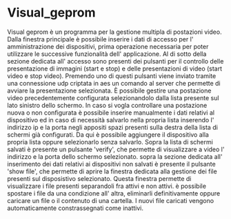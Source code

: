 # Visual_geprom

Visual geprom è un programma per la gestione multipla di postazioni video.
Dalla finestra principale è possibile inserire i dati di accesso per l' amministrazione dei dispositivi, prima operazione necessaria
per poter utilizzare le successive funzionalità dell' applicazione.
Al di sotto della sezione dedicata all' accesso sono presenti dei pulsanti per il controllo delle presentazione di immagini (start e stop) e delle presentazioni di video (start video e stop video). Premendo uno di questi pulsanti viene inviato tramite una connessione udp criptata in aes un comando al server che permette di avviare la presentazione selezionata.
È possibile gestire una postazione video precedentemente configurata selezionandolo dalla lista presente sul lato sinistro dello
schermo. In caso si vogla controllare una postazione nuova o non configurata è possibile inserire manualmente i dati relativi al
dispositivo ed in caso di necessità salvarlo nella propria lista inserendo l' indirizzo ip e la porta negli appositi spazi presenti sulla destra della lista di schermi già configurati. Da qui è possibile aggiungere il dispositivo alla propria lista oppure selezionarlo senza salvarlo.
Sopra la lista di schermi salvati è presente un pulsante 'verify', che permette di visualizzare a video l' indirizzo e la porta dello schermo selezionato.
sopra la sezione dedicata all' inserimento dei dati relativi ai dispositivi non salvati è presente il pulsante 'show file', che permette di aprire la finestra dedicata alla gestione dei file presenti sul disposistivo selezionato.
Questa finestra permette di visualizzare i file presenti separandoli fra attivi e non attivi. è possibile spostare i file da una condizione all' altra, eliminarli definitivamente oppure caricare un file o il contenuto di una cartella. I nuovi file caricati vengono automaticamente constrassegnati come inattivi. 
